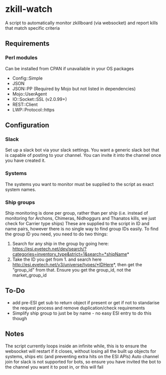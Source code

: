 # zkill-watch
A script to automatically monitor zkillboard (via websocket) and report kills that match specific criteria

## Requirements

### Perl modules

Can be installed from CPAN if unavailable in your OS packages
* Config::Simple
* JSON
* JSON::PP (Required by Mojo but not listed in dependencies)
* Mojo::UserAgent
* IO::Socket::SSL (v2.0.99+)
* REST::Client
* LWP::Protocol::https

## Configuration

### Slack

Set up a slack bot via your slack settings. You want a generic slack bot that is capable of posting to your channel. You can invite it into the channel once you have created it.

### Systems

The systems you want to monitor must be supplied to the script as exact system names.

### Ship groups

Ship monitoring is done per group, rather than per ship (i.e. instead of monitoring for Archons, Chimeras, Nidhoggurs and Thanatos kills, we just check for Carrier type ships)
These are supplied to the script in ID and name pairs, however there is no single way to find group IDs easily.
To find the group ID you need, you need to do two things:
1. Search for any ship in the group by going here: https://esi.evetech.net/dev/search/?categories=inventory_type&strict=1&search=*shipName*
2. Take the ID you get from 1. and search here http://esi.evetech.net/v3/universe/types/*IDHere*, then get the "group_id" from that. Ensure you get the group_id, not the market_group_id

## To-Do

* add pre-ESI get sub to return object if present or get if not to standarise the request process and remove duplication/check requirements
* Simplify ship group to just be by name - no easy ESI entry to do this though

## Notes

The script currently loops inside an infinite while, this is to ensure the websocket will restart if it closes, without losing all the built up objects for systems, ships etc (and preventing extra hits on the ESI APIs)
Auto channel join for slack is not supported for bots, so ensure you have invited the bot to the channel you want it to post in, or this will fail
